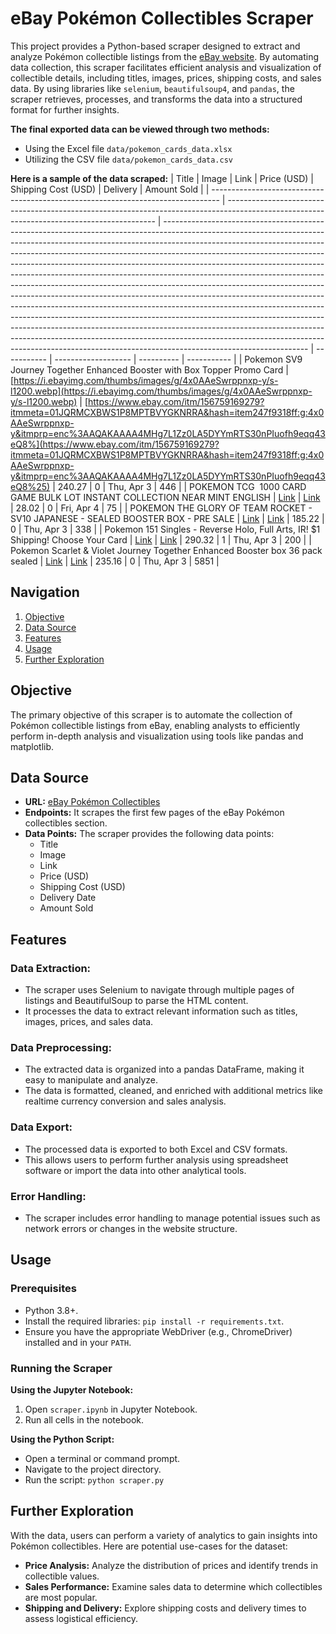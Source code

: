 # eBay Pokémon Collectibles Scraper

This project provides a Python-based scraper designed to extract and analyze Pokémon collectible listings from the [eBay website](https://www.ebay.com/b/Sealed-Collectible-Card-Game-Packs/183456/bn_1893736). By automating data collection, this scraper facilitates efficient analysis and visualization of collectible details, including titles, images, prices, shipping costs, and sales data. By using libraries like `selenium`, `beautifulsoup4`, and `pandas`, the scraper retrieves, processes, and transforms the data into a structured format for further insights.

**The final exported data can be viewed through two methods:**
- Using the Excel file `data/pokemon_cards_data.xlsx`
- Utilizing the CSV file `data/pokemon_cards_data.csv`

**Here is a sample of the data scraped:**
| Title                                                                            | Image                                                                                                                                      | Link                                                                                                                                                                                                                                                                                                                                                                                                                                                                                                                                                                                                                                                                                                                                                                                                                                                                                                                                                                                                         | Price (USD) | Shipping Cost (USD) | Delivery   | Amount Sold |
| -------------------------------------------------------------------------------- | ------------------------------------------------------------------------------------------------------------------------------------------ | ------------------------------------------------------------------------------------------------------------------------------------------------------------------------------------------------------------------------------------------------------------------------------------------------------------------------------------------------------------------------------------------------------------------------------------------------------------------------------------------------------------------------------------------------------------------------------------------------------------------------------------------------------------------------------------------------------------------------------------------------------------------------------------------------------------------------------------------------------------------------------------------------------------------------------------------------------------------------------------------------------------ | ----------- | ------------------- | ---------- | ----------- |
| Pokemon SV9 Journey Together Enhanced Booster with Box Topper Promo Card         | [https://i.ebayimg.com/thumbs/images/g/4x0AAeSwrppnxp-y/s-l1200.webp](https://i.ebayimg.com/thumbs/images/g/4x0AAeSwrppnxp-y/s-l1200.webp) | [https://www.ebay.com/itm/156759169279?itmmeta=01JQRMCXBWS1P8MPTBVYGKNRRA&hash=item247f9318ff:g:4x0AAeSwrppnxp-y&itmprp=enc%3AAQAKAAAA4MHg7L1Zz0LA5DYYmRTS30nPIuofh9eqq43eQ8%](https://www.ebay.com/itm/156759169279?itmmeta=01JQRMCXBWS1P8MPTBVYGKNRRA&hash=item247f9318ff:g:4x0AAeSwrppnxp-y&itmprp=enc%3AAQAKAAAA4MHg7L1Zz0LA5DYYmRTS30nPIuofh9eqq43eQ8%25)                                                                                                                                                                                                                                                                                                                                                                                                                                                                                                                                                                                                                                               | 240.27      | 0                   | Thu, Apr 3 | 446         |
| POKEMON TCG  1000 CARD GAME BULK LOT INSTANT COLLECTION NEAR MINT ENGLISH        | [Link](https://ir.ebaystatic.com/cr/v/c1/s_1x2.gif)                                                 | [Link](https://www.ebay.com/itm/116397108360?itmmeta=01JQRMCXBWW6WS4FQEYP0CSS8M&hash=item1b19ceec88:g:n5QAAOSwQhtnPOv0&itmprp=enc%3AAQAKAAAA4MHg7L1Zz0LA5DYYmRTS30kz6Ak0O2a3qQRxHh%2Bua0lOXgHW%2BjTZYjILytYlihwFcPm1DOopVdDRQOcm%2FoQXZi%2BIxn31wEBuduyLUFN%2BrTgx7yn%2FVX98SUps599Lx%2FB2VtdlMJNpDUrKLbvq%2B%2FLog8mwkbTi8FIhD3wdA0gwIBZ7%2BNC%2FqHqXgJhc64IoPO90wUXjr8bTZvHxao9zO1jpGa9oERjYuh52dNgO%2FHuB63mDkQZ6mbBItddsibn%2FBKDFFuIOajUhUoFhb69flldAV%2FyyXng1%2BuTatF1RIeg8pLW8%7Ctkp%3ABFBMitazlL5l) | 28.02       | 0                   | Fri, Apr 4 | 75          |
| POKEMON THE GLORY OF TEAM ROCKET - SV10 JAPANESE - SEALED BOOSTER BOX - PRE SALE | [Link](https://ir.ebaystatic.com/cr/v/c1/s_1x2.gif)                                                 | [Link](https://www.ebay.com/itm/356715350225?itmmeta=01JQRMCXBWQV1TPV1S99GZCES0&hash=item530de448d1:g:AZYAAOSwyWBn5fix&itmprp=enc%3AAQAKAAAAwMHg7L1Zz0LA5DYYmRTS30l4rnG8hskrFVNwwYeDX0GVfXOFYQNzMytkTrHL31ABvWCVEQ88qjsd43hDej0Sj%2FuB4QIxld4V2ugoIb8YDsSjzZ%2FiV5gtd2eFenlioRHwkKR85EJ3R7D7uTjCTPkrcIHNvi5AAVPJNf6zoUtFULevYaDBX1JgrxFVUZePfbajjYiyQC3vOSxCeLmyt1EVyVhU1qPm%2FRQkyqiZfNlgEKoGidkPflF9SOntdei3yzFjjg%3D%3D%7Ctkp%3ABk9SR4rWs5S-ZQ)                                                                                                                     | 185.22      | 0                   | Thu, Apr 3 | 338         |
| Pokemon 151 Singles - Reverse Holo, Full Arts, IR! $1 Shipping! Choose Your Card | [Link](https://i.ebayimg.com/thumbs/images/g/n5QAAOSwQhtnPOv0/s-l1200.webp) | [Link](https://www.ebay.com/itm/176105703833?itmmeta=01JQRMCXBW8CG859YCDJHP4JV4&hash=item2900b7c999:g:mIQAAOSwIWVmM-kd&itmprp=enc%3AAQAKAAAAwMHg7L1Zz0LA5DYYmRTS30lnOHHNbKiX6R5twjYV%2FYIoKEwPHpJS41dxN23awSQnatm1yd06BNl3bUUOXzMAtVhaUwu9k65Zr6AXqaBAr8hKYLjjEZY5fvBxty2yyh82xdWfUciGVMqh%2FIMv%2F%2BxD1Zofsr%2BIEgHalb0c3jncpXfL8rKixoRLUBQSASMl1J2in5wTDthmhygsUsW6BqXAnfOz85sK1vEDWF3ht9FlYu1QBtQZ8g5lrGDywvPai7%2Fosg%3D%3D%7Ctkp%3ABk9SR4rWs5S-ZQ&var=475872291799)                                                                       | 290.32      | 1                   | Thu, Apr 3 | 200         |
| Pokemon Scarlet & Violet Journey Together Enhanced Booster box 36 pack sealed    | [Link](https://i.ebayimg.com/thumbs/images/g/AZYAAOSwyWBn5fix/s-l1200.webp) | [Link](https://www.ebay.com/p/25063574029?iid=187091187074)                                                                                                                                                                                                                                                                                                                                                                                                                                                                                                                                                                                                                                                                                                                                                                                                                                                                                                   | 235.16      | 0                   | Thu, Apr 3 | 5851        |

## Navigation
1. [Objective](#objective)
2. [Data Source](#data-source)
3. [Features](#features)
4. [Usage](#usage)
5. [Further Exploration](#further-exploration)

## Objective
The primary objective of this scraper is to automate the collection of Pokémon collectible listings from eBay, enabling analysts to efficiently perform in-depth analysis and visualization using tools like pandas and matplotlib.

## Data Source
- **URL:** [eBay Pokémon Collectibles](https://www.ebay.com/b/Pokemon-TCG/2536/bn_7117595258)
- **Endpoints:** It scrapes the first few pages of the eBay Pokémon collectibles section.
- **Data Points:** The scraper provides the following data points:
    - Title
    - Image
    - Link
    - Price (USD)
    - Shipping Cost (USD)
    - Delivery Date
    - Amount Sold

## Features
### Data Extraction:
- The scraper uses Selenium to navigate through multiple pages of listings and BeautifulSoup to parse the HTML content.
- It processes the data to extract relevant information such as titles, images, prices, and sales data.

### Data Preprocessing:
- The extracted data is organized into a pandas DataFrame, making it easy to manipulate and analyze.
- The data is formatted, cleaned, and enriched with additional metrics like realtime currency conversion and sales analysis.

### Data Export:
- The processed data is exported to both Excel and CSV formats.
- This allows users to perform further analysis using spreadsheet software or import the data into other analytical tools.

### Error Handling:
- The scraper includes error handling to manage potential issues such as network errors or changes in the website structure.

## Usage
### Prerequisites
- Python 3.8+.
- Install the required libraries: `pip install -r requirements.txt`.
- Ensure you have the appropriate WebDriver (e.g., ChromeDriver) installed and in your `PATH`.

### Running the Scraper

**Using the Jupyter Notebook:**
1. Open `scraper.ipynb` in Jupyter Notebook.
2. Run all cells in the notebook.

**Using the Python Script:**
- Open a terminal or command prompt.
- Navigate to the project directory.
- Run the script: `python scraper.py`

## Further Exploration
With the data, users can perform a variety of analytics to gain insights into Pokémon collectibles. Here are potential use-cases for the dataset:
- **Price Analysis:** Analyze the distribution of prices and identify trends in collectible values.
- **Sales Performance:** Examine sales data to determine which collectibles are most popular.
- **Shipping and Delivery:** Explore shipping costs and delivery times to assess logistical efficiency.
